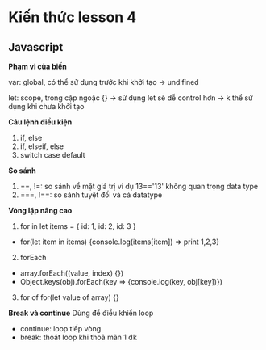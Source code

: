 # Kiến thức lesson 4

## Javascript

**Phạm vi của biến**

var: global, có thể sử dụng trước khi khởi tạo -> undifined

let: scope, trong cặp ngoặc {} -> sử dụng let sẽ dễ control hơn -> k thể sử dụng khi chưa khởi tạo

**Câu lệnh điều kiện**

1. if, else
2. if, elseif, else
3. switch case default

**So sánh**

1. ==, !=: so sánh về mặt giá trị ví dụ 13=='13' không quan trọng data type
2. ===, !==: so sánh tuyệt đối và cả datatype

**Vòng lặp nâng cao**

1. for in
   let items = {
   id: 1,
   id: 2,
   id: 3
   }

- for(let item in items) {console.log(items[item]) => print 1,2,3}

2. forEach

- array.forEach((value, index) {})
- Object.keys(obj).forEach(key => {console.log(key, obj[key])})

3. for of
   for(let value of array) {}

**Break và continue**
Dùng để điều khiển loop

- continue: loop tiếp vòng
- break: thoát loop khi thoả mãn 1 đk
